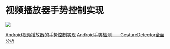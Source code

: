  # 视频播放器手势控制实现

![](https://i.imgur.com/znbLBUi.gif)

[Android视频播放器的手势控制实现](http://blog.csdn.net/totond/article/details/77881403)
[Android手势检测——GestureDetector全面分析](http://blog.csdn.net/totond/article/details/77881180)